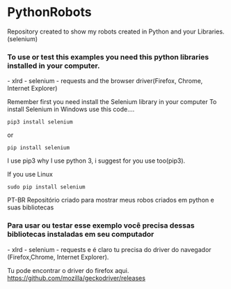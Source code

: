 # PythonRobots
Repository created to show my robots created in Python and your Libraries.(selenium)

<h3>To use or test this examples you need this python libraries installed in your computer.</h3>
- xlrd
- selenium
- requests
and the browser driver(Firefox, Chrome, Internet Explorer)


Remember first you need install the Selenium library in your computer
To install Selenium in Windows use this code....
    
    pip3 install selenium
or

    pip install selenium

I use pip3 why I use python 3, i suggest for you use too(pip3).

If you use Linux 

    sudo pip install selenium

PT-BR 
Repositório criado para mostrar meus robos criados em python e suas bibliotecas
<h3>Para usar ou testar esse exemplo você precisa dessas bibliotecas instaladas em seu computador</h3>
- xlrd
- selenium
- requests
e é claro tu precisa do driver do navegador (Firefox,Chrome, Internet Explorer).

Tu pode encontrar o driver do firefox aqui.
        https://github.com/mozilla/geckodriver/releases
        
